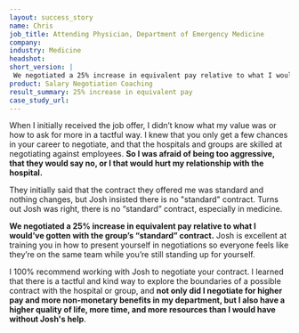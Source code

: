 ```yaml
---
layout: success_story
name: Chris
job_title: Attending Physician, Department of Emergency Medicine
company: 
industry: Medicine
headshot:
short_version: |
 We negotiated a 25% increase in equivalent pay relative to what I would’ve gotten with the group’s “standard” contract. Not only did I negotiate for higher pay and more non-monetary benefits in my department, but **I also have a higher quality of life, more time, and more resources** than I would have without Josh's help.
product: Salary Negotiation Coaching
result_summary: 25% increase in equivalent pay
case_study_url:
---
```


When I initially received the job offer, I didn’t know what my value was or how to ask for more in a tactful way. I knew that you only get a few chances in your career to negotiate, and that the hospitals and groups are skilled at negotiating against employees. **So I was afraid of being too aggressive, that they would say no, or I that would hurt my relationship with the hospital.**

They initially said that the contract they offered me was standard and nothing changes, but Josh insisted there is no "standard" contract. Turns out Josh was right, there is no “standard” contract, especially in medicine.

**We negotiated a 25% increase in equivalent pay relative to what I would’ve gotten with the group’s “standard” contract.** Josh is excellent at training you in how to present yourself in negotiations so everyone feels like they’re on the same team while you’re still standing up for yourself.

I 100% recommend working with Josh to negotiate your contract. I learned that there is a tactful and kind way to explore the boundaries of a possible contract with the hospital or group, and **not only did I negotiate for higher pay and more non-monetary benefits in my department, but I also have a higher quality of life, more time, and more resources than I would have without Josh's help**.
